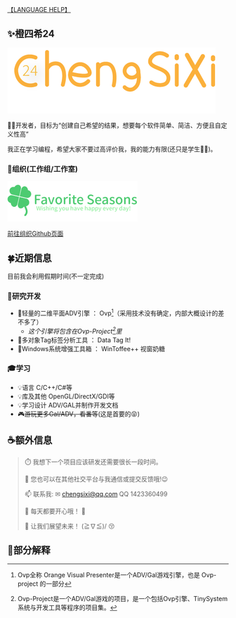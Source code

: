 [【LANGUAGE HELP】](https://github.com/ChengSiXi24/ChengSiXi24/blob/main/languagehelp.md)

## ✨橙四希24
![LOGO](./ChengSiXi.png)

👨‍💻开发者，目标为“创建自己希望的结果，想要每个软件简单、简洁、方便且自定义性高”

我正在学习编程，希望大家不要过高评价我，我的能力有限(还只是学生👨‍🎓)。

### 💼组织(工作组/工作室)

![组织LOGO](./FavoriteSeasons.png)

[前往组织Github页面](https://github.com/FavoriteSeasons)

## 🍀近期信息

目前我会利用假期时间(不一定完成)

### 🧪研究开发

* 🧱轻量的二维平面ADV引擎 ： Ovp[^Ovp]（采用技术没有确定，内部大概设计的差不多了）
  - *这个引擎将包含在Ovp-Project[^Ovp-Project]里*
* 🧱多对象Tag标签分析工具 ： Data Tag It!
* 🧱Windows系统增强工具箱 ： WinToffee++ 视窗奶糖

### 🎓学习

* 💡语言 C/C++/C#等
* 💡库及其他 OpenGL/DirectX/GDI等
* 💡学习设计 ADV/GAL并制作开发文档
* 🎮~~游玩更多Gal/ADV，看番等~~(这是首要的😝)

 
## ☕额外信息

> ⏱️ 我想下一个项目应该研发还需要很长一段时间。
>
> 💬 您也可以在其他社交平台与我通信或提交反馈哦!😉
>
> 📫 联系我: ✉ chengsixi@qq.com QQ 1423360499
>
> 🎇 每天都要开心哦！ 🎉
> 
> 🌈 让我们展望未来！  (≧∇≦)/ 😚

## 📕部分解释

[^Ovp]: Ovp全称 Orange Visual Presenter是一个ADV/Gal游戏引擎，也是 Ovp-project 的一部分
[^Ovp-Project]: Ovp-Project是一个ADV/Gal游戏的项目，是一个包括Ovp引擎、TinySystem系统与开发工具等程序的项目集。
